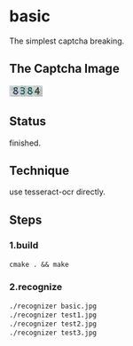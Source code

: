 # basic
The simplest captcha breaking.

## The Captcha Image
![](./basic.jpg)

## Status
finished.  

## Technique
use tesseract-ocr directly.

## Steps
### 1.build
``` shell
cmake . && make
```
### 2.recognize
``` shell
./recognizer basic.jpg
./recognizer test1.jpg
./recognizer test2.jpg
./recognizer test3.jpg
```
